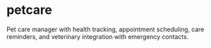 # petcare

Pet care manager with health tracking, appointment scheduling, care reminders, and veterinary integration with emergency contacts.
